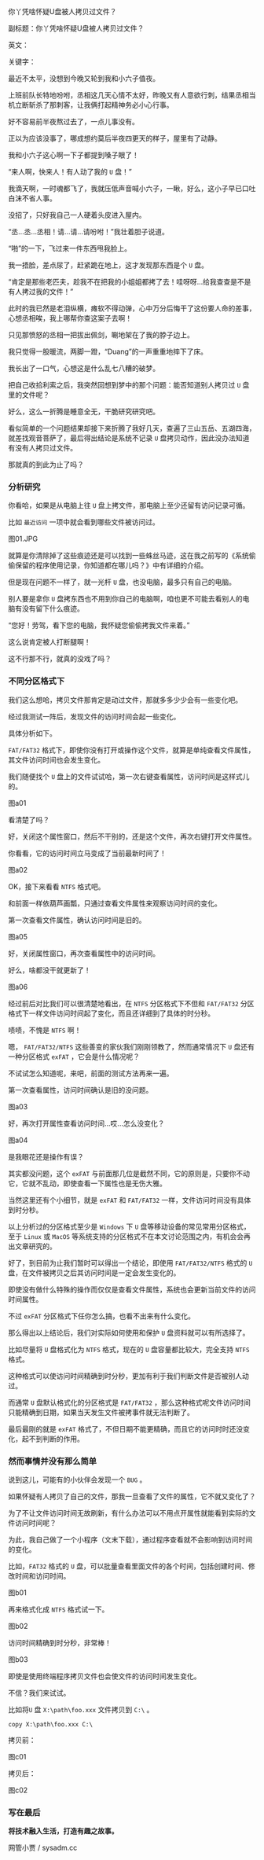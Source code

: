 你丫凭啥怀疑U盘被人拷贝过文件？

副标题：你丫凭啥怀疑U盘被人拷贝过文件？

英文：

关键字：





最近不太平，没想到今晚又轮到我和小六子值夜。

上班前队长特地吩咐，丞相这几天心情不太好，昨晚又有人意欲行刺，结果丞相当机立断斩杀了那刺客，让我俩打起精神务必小心行事。



好不容易前半夜熬过去了，一点儿事没有。

正以为应该没事了，哪成想约莫后半夜四更天的样子，屋里有了动静。

我和小六子这心啊一下子都提到嗓子眼了！

“来人啊，快来人！有人动了我的 `U` 盘！”

我滴天啊，一时魂都飞了，我就压低声音喊小六子，一瞅，好么，这小子早已口吐白沫不省人事。

没招了，只好我自己一人硬着头皮进入屋内。



“丞...丞...丞相！请...请...请吩咐！”我壮着胆子说道。

“啪”的一下，飞过来一件东西甩我脸上。

我一捂脸，差点尿了，赶紧跪在地上，这才发现那东西是个 `U` 盘。



“肯定是那些老匹夫，趁我不在把我的小姐姐都拷了去！哇呀呀...给我查查是不是有人拷过我的文件！”

此时的我已然是老泪纵横，瘫软不得动弹，心中万分后悔干了这份要人命的差事，心想丞相唉，我上哪帮你查这案子去啊！

只见那愤怒的丞相一把拔出佩剑，唰地架在了我的脖子边上。

我只觉得一股暖流，两脚一蹬，“Duang”的一声重重地摔下了床。



我长出了一口气，心想这是什么乱七八糟的破梦。

把自己收拾利索之后，我突然回想到梦中的那个问题：能否知道别人拷贝过 `U` 盘里的文件呢？



好么，这么一折腾是睡意全无，干脆研究研究吧。

看似简单的一个问题结果却接下来折腾了我好几天，查遍了三山五岳、五湖四海，就差找观音菩萨了，最后得出结论是系统不记录 `U` 盘拷贝动作，因此没办法知道有没有人拷贝过文件。

那就真的到此为止了吗？



### 分析研究

你看哈，如果是从电脑上往 `U` 盘上拷文件，那电脑上至少还留有访问记录可循。

比如 `最近访问` 一项中就会看到哪些文件被访问过。

图01.JPG



就算是你清除掉了这些痕迹还是可以找到一些蛛丝马迹，这在我之前写的《系统偷偷保留的程序使用记录，你知道都在哪儿吗？》中有详细的介绍。

但是现在问题不一样了，就一光杆 `U` 盘，也没电脑，最多只有自己的电脑。

别人要是拿你 `U` 盘拷东西也不用到你自己的电脑啊，咱也更不可能去看别人的电脑有没有留下什么痕迹。

“您好！劳驾，看下您的电脑，我怀疑您偷偷拷我文件来着。”

这么说肯定被人打断腿啊！

这不行那不行，就真的没戏了吗？









### 不同分区格式下

我们这么想哈，拷贝文件那肯定是动过文件，那就多多少少会有一些变化吧。

经过我测试一阵后，发现文件的访问时间会起一些变化。

具体分析如下。



`FAT/FAT32` 格式下，即使你没有打开或操作这个文件，就算是单纯查看文件属性，其文件访问时间也会发生变化。

我们随便找个 `U` 盘上的文件试试哈，第一次右键查看属性，访问时间是这样式儿的。

图a01



看清楚了吗？

好，关闭这个属性窗口，然后不干别的，还是这个文件，再次右键打开文件属性。

你看看，它的访问时间立马变成了当前最新时间了！

图a02



OK，接下来看看 `NTFS` 格式吧。

和前面一样依葫芦画瓢，只通过查看文件属性来观察访问时间的变化。

第一次查看文件属性，确认访问时间是旧的。

图a05



好，关闭属性窗口，再次查看属性中的访问时间。

好么，啥都没干就更新了！

图a06



经过前后对比我们可以很清楚地看出，在 `NTFS` 分区格式下不但和 `FAT/FAT32` 分区格式下一样文件访问时间起了变化，而且还详细到了具体的时分秒。

啧啧，不愧是 `NTFS` 啊！



嗯， `FAT/FAT32/NTFS` 这些善变的家伙我们刚刚领教了，然而通常情况下 `U` 盘还有一种分区格式 `exFAT` ，它会是什么情况呢？

不试试怎么知道呢，来吧，前面的测试方法再来一遍。

第一次查看属性，访问时间确认是旧的没问题。

图a03



好，再次打开属性查看访问时间...哎...怎么没变化？

图a04



是我眼花还是操作有误？

其实都没问题，这个 `exFAT` 与前面那几位是截然不同，它的原则是，只要你不动它，它就不乱动，即使查看一下属性也是无伤大雅。

当然这里还有个小细节，就是 `exFAT` 和 `FAT/FAT32` 一样，文件访问时间没有具体到时分秒。



以上分析过的分区格式至少是 `Windows` 下 `U` 盘等移动设备的常见常用分区格式，至于 `Linux` 或 `MacOS` 等系统支持的分区格式不在本文讨论范围之内，有机会会再出文章研究的。

好了，到目前为止我们暂时可以得出一个结论，即使用 `FAT/FAT32/NTFS` 格式的 `U` 盘，在文件被拷贝之后其访问时间是一定会发生变化的。

即使没有做什么特殊的操作而仅仅是查看文件属性，系统也会更新当前文件的访问时间属性。

不过 `exFAT` 分区格式下任你怎么搞，也看不出来有什么变化。



那么得出以上结论后，我们对实际如何使用和保护 `U` 盘资料就可以有所选择了。

比如尽量将 `U` 盘格式化为 `NTFS` 格式，现在的 `U` 盘容量都比较大，完全支持 `NTFS` 格式。

这种格式可以使访问时间精确到时分秒，更加有利于我们判断文件是否被别人动过。

而通常 `U` 盘默认格式化的分区格式是 `FAT/FAT32` ，那么这种格式呢文件访问时间只能精确到日期，如果当天发生文件被拷事件就无法判断了。

最后最刚的就是 `exFAT` 格式了，不但日期不能更精确，而且它的访问时时还没变化，起不到判断的作用。



### 然而事情并没有那么简单

说到这儿，可能有的小伙伴会发现一个 `BUG` 。

如果怀疑有人拷贝了自己的文件，那我一旦查看了文件的属性，它不就又变化了？

为了不让文件访问时间无故刷新，有什么办法可以不用点开属性就能看到实际的文件访问时间呢？

为此，我自己做了一个小程序（文末下载），通过程序查看就不会影响到访问时间的变化。



比如，`FAT32` 格式的 `U` 盘，可以批量查看里面文件的各个时间，包括创建时间、修改时间和访问时间。

图b01



再来格式化成 `NTFS` 格式试一下。

图b02



访问时间精确到时分秒，非常棒！

图b03









即使是使用终端程序拷贝文件也会使文件的访问时间发生变化。

不信？我们来试试。

比如将`U` 盘 `X:\path\foo.xxx` 文件拷贝到 `C:\` 。

```
copy X:\path\foo.xxx C:\
```



拷贝前：

图c01



拷贝后：

图c02







### 写在最后





**将技术融入生活，打造有趣之故事。**

网管小贾 / sysadm.cc